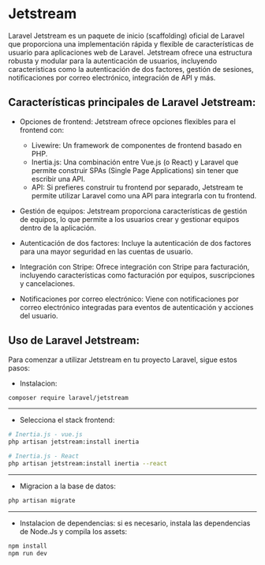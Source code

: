 # Jetstream

Laravel Jetstream es un paquete de inicio (scaffolding) oficial de Laravel que proporciona una implementación rápida y flexible de características de usuario para aplicaciones web de Laravel. Jetstream ofrece una estructura robusta y modular para la autenticación de usuarios, incluyendo características como la autenticación de dos factores, gestión de sesiones, notificaciones por correo electrónico, integración de API y más.

## Características principales de Laravel Jetstream:

- Opciones de frontend: Jetstream ofrece opciones flexibles para el frontend con:

  - Livewire: Un framework de componentes de frontend basado en PHP.
  - Inertia.js: Una combinación entre Vue.js (o React) y Laravel que permite construir SPAs (Single Page Applications) sin tener que escribir una API.
  - API: Si prefieres construir tu frontend por separado, Jetstream te permite utilizar Laravel como una API para integrarla con tu frontend.

- Gestión de equipos: Jetstream proporciona características de gestión de equipos, lo que permite a los usuarios crear y gestionar equipos dentro de la aplicación.

- Autenticación de dos factores: Incluye la autenticación de dos factores para una mayor seguridad en las cuentas de usuario.

- Integración con Stripe: Ofrece integración con Stripe para facturación, incluyendo características como facturación por equipos, suscripciones y cancelaciones.

- Notificaciones por correo electrónico: Viene con notificaciones por correo electrónico integradas para eventos de autenticación y acciones del usuario.

## Uso de Laravel Jetstream:

Para comenzar a utilizar Jetstream en tu proyecto Laravel, sigue estos pasos:

- Instalacion:

```bash
composer require laravel/jetstream
```

---

- Selecciona el stack frontend:

```bash
# Inertia.js - vue.js
php artisan jetstream:install inertia

# Inertia.js - React
php artisan jetstream:install inertia --react
```

---

- Migracion a la base de datos:

```bash
php artisan migrate
```

---

- Instalacion de dependencias: si es necesario, instala las dependencias de Node.Js y compila los assets:

```bash
npm install
npm run dev
```
